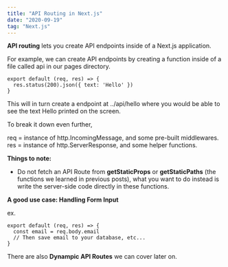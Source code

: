 ```yaml
---
title: "API Routing in Next.js"
date: "2020-09-19"
tag: "Next.js"
---
```


**API routing** lets you create API endpoints inside of a Next.js application.

For example, we can create API endpoints by creating a function inside of a file called api in our pages directory.

```
export default (req, res) => {
  res.status(200).json({ text: 'Hello' })
}
```

This will in turn create a endpoint at ../api/hello where you would be able to see the text Hello printed on the screen.

To break it down even further,

req = instance of http.IncomingMessage, and some pre-built middlewares.
res = instance of http.ServerResponse, and some helper functions.

**Things to note:**

- Do not fetch an API Route from **getStaticProps** or **getStaticPaths** (the functions we learned in previous posts), what you want to do instead is write the server-side code directly in these functions.

**A good use case: Handling Form Input**

ex.

```
export default (req, res) => {
  const email = req.body.email
  // Then save email to your database, etc...
}
```

There are also **Dynampic API Routes** we can cover later on.
